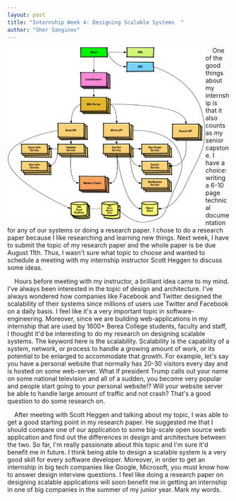 ```yaml
---
layout: post
title: "Internship Week 4: Designing Scalable Systems  "
author: "Sher Sanginov"
---
```



<img class="img-responsive" src="/assets/img/intern8.png" alt="Drawing" style="width: 450px; height: 400px; display: block; float:left; ">

&nbsp;&nbsp;&nbsp;&nbsp;One of the good things about my internship is that it also counts as my senior capstone. I have a choice: writing a 6-10 page technical documentation for any of our systems or doing a research paper. I chose to do a research paper because I like researching and learning new things. Next week, I have to submit the topic of my research paper and the whole paper is be due August 11th. Thus, I wasn't sure what topic to choose and wanted to schedule a meeting with my internship instructor Scott Heggen to discuss some ideas.

&nbsp;&nbsp;&nbsp;&nbsp;Hours before meeting with my instructor, a brilliant idea came to my mind. I've always been interested in the topic of design and architecture. I've always wondered how companies like Facebook and Twitter designed the scalability of their systems since millions of users use Twitter and Facebook on a daily basis. I feel like it's a very important topic in software-engineering. Moreover, since we are building web-applications in my internship that are used by 1600+ Berea College students, faculty and staff, I thought it'd be interesting to do my research on designing scalable systems. The keyword here is the scalability. Scalability is the capability of a system, network, or process to handle a growing amount of work, or its potential to be enlarged to accommodate that growth. For example, let's say you have a personal website that normally has 20-30 visitors every day and is hosted on some web-server. What if president Trump calls out your name on some national television and all of a sudden, you become very popular and people start going to your personal website!? Will your website server be able to handle large amount of traffic and not crash? That's a good question to do some research on.

&nbsp;&nbsp;&nbsp;&nbsp;After meeting with Scott Heggen and talking about my topic, I was able to get a good starting point in my research paper. He suggested me that I should compare one of our application to some big-scale open source web application and find out the differences in design and architecture between the two. So far, I'm really passionate about this topic and I'm sure it'd benefit me in future. I think being able to design a scalable system is a very good skill for every software developer. Moreover, in order to get an internship in big tech companies like Google, Microsoft, you must know how to answer design interview questions. I feel like doing a research paper on designing scalable applications will soon benefit me in getting an internship in one of big companies in the summer of my junior year. Mark my words.




&nbsp;&nbsp;&nbsp;&nbsp;
